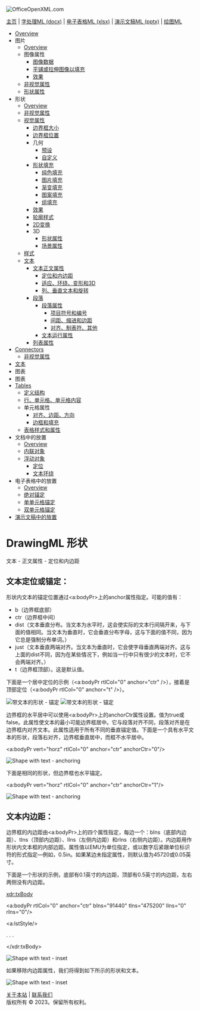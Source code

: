 ![OfficeOpenXML.com](drwImages/drawingMLbanner.png)

[主页](index.md) | [字处理ML (docx)](anatomyofOOXML.md) | [电子表格ML (xlsx)](anatomyofOOXML-xlsx.md) | [演示文稿ML (pptx)](anatomyofOOXML-pptx.md) | [绘图ML](drwOverview.md)

- [Overview](drwOverview.md)
- 图片
  - [Overview](drwPic.md)
  - 图像属性
    - [图像数据](drwPic-ImageData.md)
    - [平铺或拉伸图像以填充](drwPic-tile.md)
    - [效果](drwPic-effects.md)
  - [非视觉属性](drwPic-nvPicPr.md)
  - [形状属性](drwSp-SpPr.md)
- 形状
  - [Overview](drwShape.md)
  - [非视觉属性](drwSp-nvSpPr.md)
  - [视觉属性](drwSp-SpPr.md)
    - [边界框大小](drwSp-size.md)
    - [边界框位置](drwSp-location.md)
    - 几何
      - [预设](drwSp-prstGeom.md)
      - [自定义](drwSp-custGeom.md)
    - [形状填充](drwSp-shapeFill.md)
      - [纯色填充](drwSp-SolidFill.md)
      - [图片填充](drwSp-PictFill.md)
      - [渐变填充](drwSp-GradFill.md)
      - [图案填充](drwSp-PattFill.md)
      - [组填充](drwSp-grpFill.md)
    - [效果](drwSp-effects.md)
    - [轮廓样式](drwSp-outline.md)
    - [2D变换](drwSp-rotate.md)
    - 3D
      - [形状属性](drwSp-3dProps.md)
      - [场景属性](drwSp-3dScene.md)
  - [样式](drwSp-styles.md)
  - [文本](drwSp-text.md)
    - [文本正文属性](drwSp-text-bodyPr.md)
      - [定位和内边距](drwSp-text-bodyPr-inset.md)
      - [适应、环绕、变形和3D](drwSp-text-bodyPr-fit.md)
      - [列、垂直文本和旋转](drwSp-text-bodyPr-columns.md)
    - [段落](drwSp-text-paragraph.md)
      - [段落属性](drwSp-text-paraProps.md)
        - [项目符号和编号](drwSp-text-paraProps-numbering.md)
        - [间距、缩进和边距](drwSp-text-paraProps-margins.md)
        - [对齐、制表符、其他](drwSp-text-paraProps-align.md)
      - [文本运行属性](drwSp-text-runProps.md)
    - [列表属性](drwSp-text-lstPr.md)
- [Connectors](drwCxnSp.md)
  - [非视觉属性](drwSp-nvCxnSpPr.md)
- [文本](drwSp-textbox.md)
- 图表
- 图表
- [Tables](drwTable.md)
  - [定义结构](drwTableGrid.md)
  - [行、单元格、单元格内容](drwTableRowAndCell.md)
  - 单元格属性
    - [对齐、边距、方向](drwTableCellProperties-alignment.md)
    - [边框和填充](drwTableCellProperties-bordersFills.md)
  - [表格样式和属性](drwTableStyles.md)
- 文档中的放置
  - [Overview](drwPicInWord.md)
  - [内联对象](drwPicInline.md)
  - [浮动对象](drwPicFloating.md)
    - [定位](drwPicFloating-position.md)
    - [文本环绕](drwPicFloating-textWrap.md)
- 电子表格中的放置
  - [Overview](drwPicInSpread.md)
  - [绝对锚定](drwPicInSpread-absolute.md)
  - [单单元格锚定](drwPicInSpread-oneCell.md)
  - [双单元格锚定](drwPicInSpread-twoCell.md)
- [演示文稿中的放置](drwPicInPresentation.md)

# DrawingML 形状

文本 - 正文属性 - 定位和内边距

## 文本定位或锚定：

形状内文本的锚定位置通过<a:bodyPr>上的anchor属性指定。可能的值有：

- b（边界框底部）
- ctr（边界框中间）
- dist（文本垂直分布。当文本为水平时，这会使实际的文本行间隔开来，与下面的值相同。当文本为垂直时，它会垂直分布字母，这与下面的值不同，因为它总是强制分布单词。）
- just（文本垂直两端对齐。当文本为垂直时，它会使字母垂直两端对齐。这与上面的dist不同，因为在某些情况下，例如当一行中只有很少的文本时，它不会两端对齐。）
- t（边界框顶部）。这是默认值。

下面是一个居中定位的示例（<a:bodyPr rtlCol="0" anchor="ctr" />），接着是顶部定位（<a:bodyPr rtlCol="0" anchor="t" />）。

![带文本的形状 - 锚定](drwImages\drwSp-text-anchor1.gif) ![带文本的形状 - 锚定](drwImages\drwSp-text-anchor2.gif)

边界框的水平居中可以使用<a:bodyPr>上的anchorCtr属性设置。值为true或false。此属性使文本的最小可能边界框居中。它与段落对齐不同，段落对齐是在边界框内对齐文本。此属性适用于所有不同的垂直锚定值。下面是一个具有水平文本的形状，段落右对齐，边界框垂直居中，而框不水平居中。

<a:bodyPr vert="horz" rtlCol="0" anchor="ctr" anchorCtr="0"/>

![Shape with text - anchoring](drwImages\drwSp-text-anchor3.gif)

下面是相同的形状，但边界框也水平锚定。

<a:bodyPr vert="horz" rtlCol="0" anchor="ctr" anchorCtr="1"/>

![Shape with text - anchoring](drwImages\drwSp-text-anchor4.gif)

## 文本内边距：

边界框的内边距由<a:bodyPr>上的四个属性指定，每边一个：bIns（底部内边距）、tIns（顶部内边距）、lIns（左侧内边距）和rIns（右侧内边距）。内边距用作形状内文本框的内部边距。属性值以EMU为单位指定，或以数字后紧跟单位标识符的形式指定—例如，0.5in。如果某边未指定属性，则默认值为45720或0.05英寸。

下面是一个形状的示例，底部有0.1英寸的内边距，顶部有0.5英寸的内边距，左右两侧没有内边距。

<xdr:txBody>

<a:bodyPr rtlCol="0" anchor="ctr" bIns="91440" tIns="475200" lIns="0" rIns="0"/>

<a:lstStyle/>

. . .

</xdr:txBody>

![Shape with text - inset](drwImages\drwSp-text-inset2.gif)

如果移除内边距属性，我们将得到如下所示的形状和文本。

![Shape with text - inset](drwImages\drwSp-text-inset1.gif)

[关于本站](aboutThisSite.md) | [联系我们](contactUs.md)  
版权所有 © 2023。保留所有权利。
